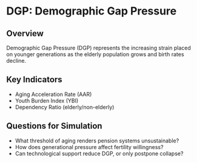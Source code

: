# DGP: Demographic Gap Pressure

## Overview
Demographic Gap Pressure (DGP) represents the increasing strain placed on younger generations as the elderly population grows and birth rates decline.

## Key Indicators
- Aging Acceleration Rate (AAR)
- Youth Burden Index (YBI)
- Dependency Ratio (elderly/non-elderly)

## Questions for Simulation
- What threshold of aging renders pension systems unsustainable?
- How does generational pressure affect fertility willingness?
- Can technological support reduce DGP, or only postpone collapse?


